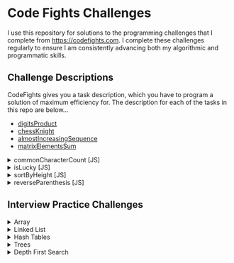 # Code Fights Challenges
I use this repository for solutions to the programming challenges that I complete from https://codefights.com.  I complete these challenges regularly to ensure I am consistently advancing both my algorithmic and programmatic skills.

## Challenge Descriptions
CodeFights gives you a task description, which you have to program a solution of maximum efficiency for.  The description for each of the tasks in this repo are below...

* [digitsProduct](https://github.com/danchann/codefights/tree/master/arcade/intro/56-digitsProduct)
* [chessKnight](https://github.com/danchann/codefights/tree/master/arcade/intro/50-chessKnight)
* [almostIncreasingSequence](https://github.com/danchann/codefights/tree/master/arcade/intro/07-almostIncreasingSequence)
* [matrixElementsSum](https://github.com/danchann/codefights/tree/master/arcade/intro/08-matrixElementsSum)


<details>
    <summary>commonCharacterCount [JS]</summary>
    <br>
    Given two strings, find the number of common characters between them.

Example

For s1 = "aabcc" and s2 = "adcaa", the output should be
commonCharacterCount(s1, s2) = 3.

Strings have 3 common characters - 2 "a"s and 1 "c".

Input/Output

[execution time limit] 4 seconds (js)

[input] string s1

A string consisting of lowercase latin letters a-z.

Guaranteed constraints:
1 ≤ s1.length ≤ 15.

[input] string s2

A string consisting of lowercase latin letters a-z.

Guaranteed constraints:
1 ≤ s2.length ≤ 15.

[output] integer
</details>




<details>
    <summary>isLucky [JS]</summary>
    <br>
    Ticket numbers usually consist of an even number of digits. A ticket number is considered lucky if the sum of the first half of the digits is equal to the sum of the second half.

Given a ticket number n, determine if it's lucky or not.

Example

For n = 1230, the output should be
isLucky(n) = true;
For n = 239017, the output should be
isLucky(n) = false.
Input/Output

[execution time limit] 4 seconds (js)

[input] integer n

A ticket number represented as a positive integer with an even number of digits.

Guaranteed constraints:
10 ≤ n < 106.

[output] boolean

true if n is a lucky ticket number, false otherwise.
</details>




<details>
    <summary>sortByHeight [JS]</summary>
    <br>
    Some people are standing in a row in a park. There are trees between them which cannot be moved. Your task is to rearrange the people by their heights in a non-descending order without moving the trees.

Example

For a = [-1, 150, 190, 170, -1, -1, 160, 180], the output should be
sortByHeight(a) = [-1, 150, 160, 170, -1, -1, 180, 190].

Input/Output

[execution time limit] 4 seconds (js)

[input] array.integer a

If a[i] = -1, then the ith position is occupied by a tree. Otherwise a[i] is the height of a person standing in the ith position.

Guaranteed constraints:
5 ≤ a.length ≤ 15,
-1 ≤ a[i] ≤ 200.

[output] array.integer

Sorted array a with all the trees untouched.
</details>




<details><summary>reverseParenthesis [JS]</summary><br>
    You have a string s that consists of English letters, punctuation marks, whitespace characters, and brackets. It is guaranteed that the parentheses in s form a regular bracket sequence.

Your task is to reverse the strings contained in each pair of matching parentheses, starting from the innermost pair. The results string should not contain any parentheses.

Example

For string s = "a(bc)de", the output should be
reverseParentheses(s) = "acbde".

Input/Output

[execution time limit] 4 seconds (js)

[input] string s

A string consisting of English letters, punctuation marks, whitespace characters and brackets. It is guaranteed that parentheses form a regular bracket sequence.

Constraints:
5 ≤ s.length ≤ 55.

[output] string
</details>




## Interview Practice Challenges

<details><summary>Array</summary><br>

* [First Duplicate](https://codefights.com/interview-practice/task/pMvymcahZ8dY4g75q)
* [First Not Repeating Character](https://codefights.com/interview-practice/task/uX5iLwhc6L5ckSyNC)
* [Rotate Image](https://codefights.com/interview-practice/task/5A8jwLGcEpTPyyjTB)
* [Sudoku2](https://codefights.com/interview-practice/task/SKZ45AF99NpbnvgTn)
* [Is Crypt Solution](https://codefights.com/interview-practice/task/yM4uWYeQTHzYewW9H)
</details>

<details><summary>Linked List</summary><br>

* [Remove K from Linked List](https://codefights.com/interview-practice/task/gX7NXPBrYThXZuanm)
* [Is List Panlindrome?](https://codefights.com/interview-practice/task/HmNvEkfFShPhREMn4)
* [Add Two Huge Numbers](https://codefights.com/interview-practice/task/RvDFbsNC3Xn7pnQfH)
* [Merge Two Linked Lists](https://codefights.com/interview-practice/task/6rE3maCQwrZS3Mm2H)
* [Reverse Nodes in K Groups](https://codefights.com/interview-practice/task/XP2Wn9pwZW6hvqH67)
* [Rearrange Last N](https://codefights.com/interview-practice/task/5vcioHMkhGqkaQQYt)
</details>

<details><summary>Hash Tables</summary><br>

* [Grouping Dishes](https://codefights.com/interview-practice/task/xrFgR63cw7Nch4vXo)
* [Are Following Patterns](https://codefights.com/interview-practice/task/3PcnSKuRkqzp8F6BN)
* [Contains Closest Numbers](https://codefights.com/interview-practice/task/njfXsvjRthFKmMwLC)
* [Possible Sums](https://codefights.com/interview-practice/task/rMe9ypPJkXgk3MHhZ)
</details>

<details><summary>Trees</summary><br>

* [Has Path with Given Sum](https://codefights.com/interview-practice/task/TG4tEMPnAc3PnzRCs)
* [Is Tree Symmetric](https://codefights.com/interview-practice/task/tXN6wQsTknDT6bNrf)
* [Find Profession](https://codefights.com/interview-practice/task/FwAR7koSB3uYYsqDp)
* [K Largest in BST](https://codefights.com/interview-practice/task/jAKLMWLu8ynBhYsv6)
* [Is Subtree](https://codefights.com/interview-practice/task/mDpAJnDQkJqaYYsCg)
* [Delete from BST](https://codefights.com/interview-practice/task/oZXs4td52fsdWC9kR)
* [Restore Binary Tree](https://codefights.com/interview-practice/task/AaWaYxi8gjtbqgp2M)
</details>

<details><summary>Depth First Search</summary><br>

* [Longest Path](https://codefights.com/interview-practice/task/iXJRYae6TBqc4ymFg)
* [Traverse Tree](https://codefights.com/interview-practice/task/PhNPP45hZGNwpPchi)
* [Largest Value in Tree Row](https://codefights.com/interview-practice/task/m9vC4ALaAeudkwRTF)
* [Digit Tree Sum](https://codefights.com/interview-practice/task/2oxNWXTS8eWBzvnRB)
* [Graph Distance](https://codefights.com/interview-practice/task/QTirmApTj7sWaidLk)
</details>
